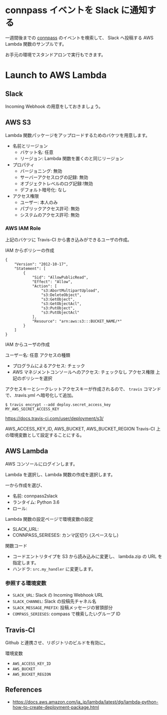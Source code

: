 # connpass イベントを Slack に通知する

一週間後までの [connpass](https://connpass.com) のイベントを検索して、
Slack へ投稿する AWS Lambda 関数のサンプルです。

お手元の環境でスタンドアロンで実行もできます。


# Launch to  AWS Lambda

## Slack

Incoming Webhook の用意をしておきましょう。

## AWS S3

Lambda 関数パッケージをアップロードするためのバケツを用意します。

* 名前とリージョン
  * バケット名: 任意
  * リージョン: Lambda 関数を置くのと同じリージョン
* プロパティ
  * バージョニング: 無効
  * サーバーアクセスログの記録: 無効
  * オブジェクトレベルのログ記録:!無効
  * デフォルト暗号化: なし
* アクセス権限
  * ユーザー: 本人のみ
  * パブリックアクセス許可: 無効
  * システムのアクセス許可: 無効

### AWS IAM Role

上記のバケツに Travis-CI から書き込みができるユーザの作成。

IAM からポリシーの作成

```
{
    "Version": "2012-10-17",
    "Statement": [
        {
            "Sid": "AllowPublicRead",
            "Effect": "Allow",
            "Action": [
                "s3:AbortMultipartUpload",
                "s3:DeleteObject",
                "s3:GetObject",
                "s3:GetObjectAcl",
                "s3:PutObject",
                "s3:PutObjectAcl"
            ],
            "Resource": "arn:aws:s3:::BUCKET_NAME/*"
        }
    ]
}
```


IAM からユーザの作成

ユーザー名: 任意
アクセスの種類
  * プログラムによるアクセス: チェック
  * AWS マネジメントコンソールへのアクセス: チェックなし
アクセス権限
  上記のポリシーを選択

アクセスキーとシークレットアクセスキーが作成されるので、
``travis`` コマンドで、.travis.yml へ暗号化して追加。

```
$ travis encrypt --add deploy.secret_access_key MY_AWS_SECRET_ACCESS_KEY
```
https://docs.travis-ci.com/user/deployment/s3/

AWS_ACCESS_KEY_ID, AWS_BUCKET, AWS_BUCKET_REGION
Travis-CI 上の環境変数として設定することにする。

## AWS Lambda

AWS コンソールにログインします。

Lambda を選択し、Lambda 関数の作成を選択します。

一から作成を選び、
* 名前: connpass2slack
* ランタイム: Python 3.6
* ロール:

Lambda 関数の設定ページで環境変数の設定

* SLACK_URL:
* CONNPASS_SERIESES: カンマ区切り (スペースなし)

関数コード

* コードエントリタイプを S3 から読み込みに変更し、
  lambda.zip の URL を指定します。
* ハンドラ: ``src.my_handler`` に変更します。

### 参照する環境変数

  * ``SLACK_URL``: Slack の Incoming Webhook URL
  * ``SLACK_CHANNEL``: Slack の投稿先チャネル名
  * ``SLACK_MESSAGE_PREFIX``: 投稿メッセージの冒頭部分
  * ``COMPASS_SERIESES``: compass で検索したいグループ ID

## Travis-CI

Github と連携させ、リポジトリのビルドを有効に。

環境変数

* ``AWS_ACCESS_KEY_ID``
* ``AWS_BUCKET``
* ``AWS_BUCKET_REGION``

## References

* https://docs.aws.amazon.com/ja_jp/lambda/latest/dg/lambda-python-how-to-create-deployment-package.html
